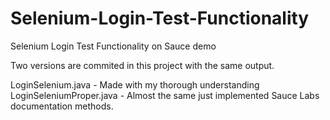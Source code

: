 # Selenium-Login-Test-Functionality
Selenium Login Test Functionality on Sauce demo

Two versions are commited in this project with the same output.

LoginSelenium.java - Made with my thorough understanding
LoginSeleniumProper.java - Almost the same just implemented Sauce Labs documentation methods.

